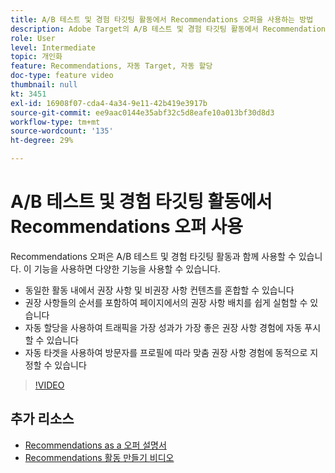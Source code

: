 ```yaml
---
title: A/B 테스트 및 경험 타깃팅 활동에서 Recommendations 오퍼을 사용하는 방법
description: Adobe Target의 A/B 테스트 및 경험 타깃팅 활동에서 Recommendations 오퍼을 사용하는 방법을 알아봅니다.
role: User
level: Intermediate
topic: 개인화
feature: Recommendations, 자동 Target, 자동 할당
doc-type: feature video
thumbnail: null
kt: 3451
exl-id: 16908f07-cda4-4a34-9e11-42b419e3917b
source-git-commit: ee9aac0144e35abf32c5d8eafe10a013bf30d8d3
workflow-type: tm+mt
source-wordcount: '135'
ht-degree: 29%

---
```


# A/B 테스트 및 경험 타깃팅 활동에서 Recommendations 오퍼 사용

Recommendations 오퍼은 A/B 테스트 및 경험 타깃팅 활동과 함께 사용할 수 있습니다. 이 기능을 사용하면 다양한 기능을 사용할 수 있습니다.

* 동일한 활동 내에서 권장 사항 및 비권장 사항 컨텐츠를 혼합할 수 있습니다
* 권장 사항들의 순서를 포함하여 페이지에서의 권장 사항 배치를 쉽게 실험할 수 있습니다
* 자동 할당을 사용하여 트래픽을 가장 성과가 가장 좋은 권장 사항 경험에 자동 푸시할 수 있습니다
* 자동 타겟을 사용하여 방문자를 프로필에 따라 맞춤 권장 사항 경험에 동적으로 지정할 수 있습니다

>[!VIDEO](https://video.tv.adobe.com/v/28878?quality=12)

## 추가 리소스

* [Recommendations as a 오퍼 설명서](https://docs.adobe.com/content/help/en/target/using/recommendations/recommendations-as-an-offer.html)
* [Recommendations 활동 만들기 비디오](create-a-recommendations-activity.md)
